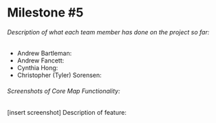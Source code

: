 # Milestone #5
###### Description of what each team member has done on the project so far:
* Andrew Bartleman:
* Andrew Fancett:
* Cynthia Hong:
* Christopher (Tyler) Sorensen:
###### Screenshots of Core Map Functionality:
[insert screenshot]
Description of feature:  
